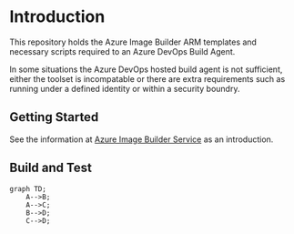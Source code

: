 # Introduction

This repository holds the Azure Image Builder ARM templates and necessary scripts required to an Azure DevOps Build Agent.

In some situations the Azure DevOps hosted build agent is not sufficient, either the toolset is incompatable or there are extra requirements such as running under a defined identity or within a security boundry.

## Getting Started

See the information at [Azure Image Builder Service](https://docs.microsoft.com/en-us/azure/virtual-machines/image-builder-overview) as an introduction.

## Build and Test

```mermaid
graph TD;
    A-->B;
    A-->C;
    B-->D;
    C-->D;
```
